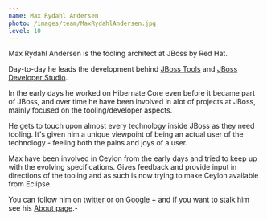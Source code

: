```yaml
---
name: Max Rydahl Andersen
photo: /images/team/MaxRydahlAndersen.jpg
level: 10
---
```


Max Rydahl Andersen is the tooling architect at JBoss by Red
Hat.

Day-to-day he leads the development behind [JBoss
Tools](http://jboss.org/tools) and [JBoss Developer
Studio](http://devstudio.jboss.com).

In the early days he worked on Hibernate Core even before it became
part of JBoss, and over time he have been involved in alot of projects
at JBoss, mainly focused on the tooling/developer aspects.

He gets to touch upon almost every technology inside JBoss as they
need tooling. It's given him a unique viewpoint of being an actual user
of the technology - feeling both the pains and joys of a user.

Max have been involved in Ceylon from the early days and tried to keep
up with the evolving specifications. Gives feedback and provide input
in directions of the tooling and as such is now trying to make Ceylon
available from Eclipse.

You can follow him on [twitter](http://twitter.com/maxandersen) or on [Google +](http://gplus.to/maxandersen) and if you want to stalk him see his [About page](http://about.me/maxandersen).-

